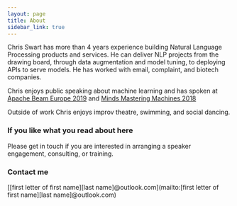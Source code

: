 ```yaml
---
layout: page
title: About
sidebar_link: true
---
```


Chris Swart has more than 4 years experience building Natural Language Processing products and services. He can deliver NLP projects from the drawing board, through data augmentation and model tuning, to deploying APIs to serve models. He has worked with email, complaint, and biotech companies. 

Chris enjoys public speaking about machine learning and has spoken at [Apache Beam Europe 2019](https://youtu.be/7GwXJJApPtg) and [Minds Mastering Machines 2018](https://youtu.be/erwGrz9JvX8) 

Outside of work Chris enjoys improv theatre, swimming, and social dancing.

### If you like what you read about here

Please get in touch if you are interested in arranging a speaker engagement, consulting, or training.

### Contact me

[[first letter of first name][last name]@outlook.com](mailto:[first letter of first name][last name]@outlook.com)

